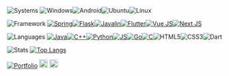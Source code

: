 <p align="left">
<img src="https://shields.io/badge/-systems-black?style=for-the-badge" alt="Systems"> <img src="https://img.shields.io/badge/Windows-0078D6?style=for-the-badge&logo=windows&logoColor=white" alt="Windows"/><img src="https://img.shields.io/badge/Android-3DDC84?style=for-the-badge&logo=android&logoColor=white" alt="Android"><img src="https://img.shields.io/badge/Ubuntu-E95420?style=for-the-badge&logo=ubuntu&logoColor=white" alt="Ubuntu"><img src="https://img.shields.io/badge/Linux-FCC624?style=for-the-badge&logo=linux&logoColor=black" alt="Linux">
</p>

<p align="left">
<img src="https://img.shields.io/badge/Framework-passing?style=for-the-badge&color=8cfa9e" alt="Framework"> <a href="https://spring.io/"><img src="https://img.shields.io/badge/Spring-6DB33F?style=for-the-badge&logo=spring&logoColor=white" alt="Spring"></a><a href="https://flask.palletsprojects.com/en/3.0.x/"><img src="https://img.shields.io/badge/Flask-000000?style=for-the-badge&logo=flask&logoColor=white" alt="Flask"></a><a href="https://javalin.io/"><img src="https://img.shields.io/badge/Javalin-passing?style=for-the-badge&color=red" alt="Javalin"></a><a href="https://flutter.dev/"><img src="https://img.shields.io/badge/Flutter-02569B?style=for-the-badge&logo=flutter&logoColor=white" alt="Flutter"></a><a href="https://vuejs.org/"><img src="https://img.shields.io/badge/Vue.js-35495E?style=for-the-badge&logo=vue.js&logoColor=4FC08D" alt="Vue JS"></a><a href="https://nextjs.org/"><img src="https://img.shields.io/badge/Next.js-000?logo=nextdotjs&logoColor=fff&style=for-the-badge" alt="Next JS"></a>
</p>

<p align="left">
<img src="https://img.shields.io/badge/Languages-passing?style=for-the-badge&color=ff91b5" alt="Languages"> <a href="https://www.java.com/en/"><img src="https://img.shields.io/badge/java-%23ED8B00.svg?style=for-the-badge&logo=openjdk&logoColor=white" alt="Java"></a><a href="https://cplusplus.com/"><img src="https://img.shields.io/badge/c++-%2300599C.svg?style=for-the-badge&logo=c%2B%2B&logoColor=white" alt="C++"></a><a href="https://www.python.org/"><img src="https://img.shields.io/badge/python-3670A0?style=for-the-badge&logo=python&logoColor=ffdd54" alt="Python"></a><a href="https://www.javascript.com/"><img src="https://img.shields.io/badge/javascript-%23323330.svg?style=for-the-badge&logo=javascript&logoColor=%23F7DF1E" alt="JS"></a><a href="https://go.dev/"><img src="https://img.shields.io/badge/go-%2300ADD8.svg?style=for-the-badge&logo=go&logoColor=white" alt="Go"></a><a href="https://en.cppreference.com/w/c/language"><img src="https://img.shields.io/badge/c-%2300599C.svg?style=for-the-badge&logo=c&logoColor=white" alt="C"></a><img src="https://img.shields.io/badge/html5-%23E34F26.svg?style=for-the-badge&logo=html5&logoColor=white" alt="HTML5"><img src="https://img.shields.io/badge/css3-%231572B6.svg?style=for-the-badge&logo=css3&logoColor=white" alt="CSS3"><img src="https://img.shields.io/badge/Dart-0175C2?style=for-the-badge&logo=dart&logoColor=white" alt="Dart">
</p>

<!-- <p align="left">
<img src="https://shields.io/badge/-tools-orange?style=for-the-badge" alt="Tools"> <a href="https://www.jetbrains.com/idea/"><img src="https://img.shields.io/badge/IntelliJIDEA-000000.svg?style=for-the-badge&logo=intellij-idea&logoColor=white" alt="IntelliJ IDEA"></a><a href="https://code.visualstudio.com/"><img src="https://img.shields.io/badge/Visual%20Studio%20Code-0078d7.svg?style=for-the-badge&logo=visual-studio-code&logoColor=white" alt="Visual Studio Code"></a><a href="https://developer.android.com/studio"><img src="https://img.shields.io/badge/Android%20Studio-3DDC84.svg?style=for-the-badge&logo=android-studio&logoColor=white" alt="Android Studio"><a href="https://github.com/microsoft/terminal"><img src="https://img.shields.io/badge/Windows%20Terminal-%234D4D4D.svg?style=for-the-badge&logo=windows-terminal&logoColor=white" alt="Windows Terminal"><img src="https://img.shields.io/badge/PowerShell-%235391FE.svg?style=for-the-badge&logo=powershell&logoColor=white" alt="Powershell"><img src="https://img.shields.io/badge/WSL-0a97f5?style=for-the-badge&logo=linux&logoColor=white" alt="WSL"></a><a href="https://www.sublimetext.com/"><img src="https://img.shields.io/badge/sublime_text-%23575757.svg?style=for-the-badge&logo=sublime-text&logoColor=important" alt="Sublime Text"></a><a href="https://www.jetbrains.com/webstorm/"><img src="https://img.shields.io/badge/webstorm-143?style=for-the-badge&logo=webstorm&logoColor=white&color=black"></a><a href="https://www.postman.com/"><img src="https://img.shields.io/badge/Postman-FF6C37?style=for-the-badge&logo=postman&logoColor=white"></a> 
</p> -->

![Stats](https://github-readme-stats.vercel.app/api?username=ChrisioGwaan\&show_icons=true\&count_private=true\&icon_color=ff91b5\&title_color=8cfa9e\&locale=en\&border_radius=22\&rank_icon=github\&show=prs_merged_percentage\&theme=transparent\&hide=issues,contribs\&card_width=350\&line_height=34)
[![Top Langs](https://github-readme-stats.vercel.app/api/top-langs/?username=ChrisioGwaan\&layout=compact\&border_radius=22\&size_weight=0.5&count_weight=0.5\&title_color=8cfa9e\&card_width=400\&count_private=true\&langs_count=10)](https://github.com/anuraghazra/github-readme-stats)

<a href="https://portfolio-xray.vercel.app/"><img src="https://img.shields.io/badge/Portfolio-passing?style=for-the-badge&color=fcec3a" alt="Portfolio"></a> <a href="https://www.linkedin.com/in/weixi-guan-705a48208/" style="display: inline-flex; justify-content: center; align-items: center;"><code><img height="20" width="20" src="https://content.linkedin.com/content/dam/me/brand/en-us/brand-home/logos/In-Blue-Logo.png.original.png"></code></a>
<a href="https://drive.google.com/file/d/1c3BWtPdmhCS1RJPyLTmxrhih_7HqMtPs/view?usp=sharing" style="display: inline-flex; justify-content: center; align-items: center;"><code><img height="20" width="20" src="https://www.logo.wine/a/logo/WeChat/WeChat-App-Icon-Logo.wine.svg"></code></a>
